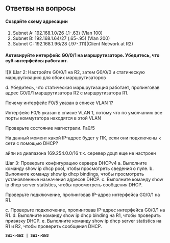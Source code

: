 ## Ответвы на вопросы ##

#### Создайте схему адресации ####

1. Subnet A: 192.168.1.0/26 (.1-.63) (Vlan 100)
2. Subnet B: 192.168.1.64/27 (.65-.95) (Vlan 200)
3. Subnet C: 192.168.1.96/28 (.97-.111)(Client Network at R2)

#### Активируйте интерфейс G0/0/1 на маршрутизаторе. Убедитесь, что суб-интерфейсы работают. ####

![](
Шаг 2: Настройте G0/0/1 на R2, затем G0/0/0 и статическую маршрутизацию для обоих маршрутизаторов

d.    Убедитесь, что статическая маршрутизация работает, пропинговав адрес G0/0/1 маршрутизатора R2 с маршрутизатора R1.


Почему интерфейс F0/5 указан в списке VLAN 1?

Интерфейс F0/5 указан в списке VLAN 1, потому что по умолчанию все порты коммутатора находятся в этой VLAN

Проверьте состояние магистрали. Fa0/5

На данный момент какой IP-адрес будет у ПК, если они подключены к сети с помощью DHCP?

айпи из диапазона 169.254.0.0/16 т.к. серевер дхцп еще не настроен

Шаг 3: Проверьте конфигурацию сервера DHCPv4
a.     Выполните команду show ip dhcp pool, чтобы просмотреть сведения о пуле.
b.    Выполните команду show ip dhcp bindings, чтобы просмотреть установленные назначения адресов DHCP.
c.     Выполните команду show ip dhcp server statistics, чтобы просмотреть сообщения DHCP.

Проверьте подключение, пропинговав IP-адрес интерфейса G0/0/1 на R1.

c.     Проверьте подключение, пропинговав IP-адрес интерфейса G0/0/1 на R1.
d.    Выполните команду show ip dhcp binding на R1, чтобы проверить привязку DHCP.
e.     Выполните команду show ip dhcp server statistics на R1 и R2, чтобы проверить сообщения DHCP.


**`SW1->SW2 | SW1->SW3`**
